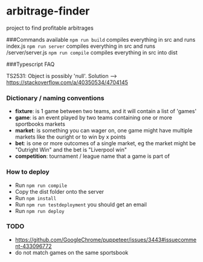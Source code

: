 # arbitrage-finder
project to find profitable arbitrages 

###Commands available
`npm run build` compiles everything in src and runs index.js
`npm run server` compiles everything in src and runs /server/server.js
`npm run compile` compiles everything in src into dist

###Typescript FAQ

TS2531: Object is possibly 'null'.
Solution --> https://stackoverflow.com/a/40350534/4704145


### Dictionary / naming conventions

- **fixture**: is 1 game between two teams, and it will contain a list of 'games'
- **game**: is an event played by two teams containing one or more sportbooks markets
- **market**: is something you can wager on, one game might have multiple markets like the ouright or to win by x points
- **bet**: is one or more outcomes of a single market, eg the market might be "Outright Win" and the bet is "Liverpool win"
- **competition**: tournament / league name that a game is part of

### How to deploy
- Run `npm run compile`
- Copy the dist folder onto the server
- Run `npm install`
- Run `npm run testdeployment` you should get an email
- Run `npm run deploy`

### TODO
- https://github.com/GoogleChrome/puppeteer/issues/3443#issuecomment-433096772
- do not match games on the same sportsbook
